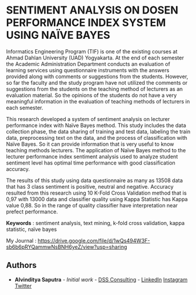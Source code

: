 # SENTIMENT ANALYSIS ON DOSEN PERFORMANCE INDEX SYSTEM USING NAÏVE BAYES

Informatics Engineering Program (TIF) is one of the existing courses at Ahmad Dahlan University
(UAD) Yogyakarta. At the end of each semester the Academic Administration Department conducts an
evaluation of learning services using questionnaire instruments with the answers provided along with
comments or suggestions from the students. However, so far the faculty and the study program have not
utilized the comments or suggestions from the students on the teaching method of lecturers as an evaluation
material. So the opinions of the students do not have a very meaningful information in the evaluation of
teaching methods of lecturers in each semester.

This research developed a system of sentiment analysis on lecturer performance index with Naïve
Bayes method. This study includes the data collection phase, the data sharing of training and test data,
labeling the train data, preprocessing text on the data, and the process of classification with Naïve Bayes.
So it can provide information that is very useful to know teaching methods lecturers. The application of
Naïve Bayes method to the lecturer performance index sentiment analysis used to analyze student sentiment
level has optimal time performance with good classification accuracy.

The results of this study using data questionnaire as many as 13508 data that has 3 class sentiment
is positive, neutral and negative. Accuracy resulted from this research using 10 K-Fold Cross Validation
method that is 0,97 with 13000 data and classifier quality using Kappa Statistic has Kappa value 0,88. So
in the range of quality classifier have interpretation near prefect performance.

__Keywords__ : sentiment analysis, text mining, k-fold cross validation, kappa statistic, naïve bayes


My Journal : https://drive.google.com/file/d/1wQs494W3F-sb6b6pRYQammwNsBNH6yeZ/view?usp=sharing

## Authors

* **Alvinditya Saputra** - *Initial work* - [DSS Consulting](https://dssconsulting.id/) - [LinkedIn](https://linkedin.com/in/piinalpin) [Instagram](https://www.instagram.com/piinalpin) [Twitter](https://www.twitter.com/piinalpin)

